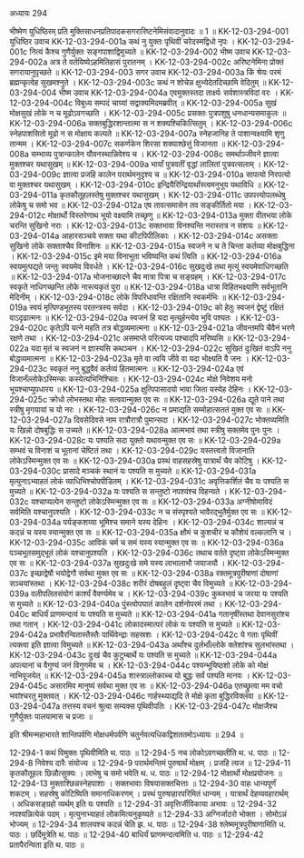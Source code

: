 अध्यायः 294

भीष्मेण युधिष्ठिरम् प्रति मुक्तिसाधनप्रतिपादकसगरारिष्टनेमिसंवादानुवादः ॥ 1 ॥
KK-12-03-294-001	युधिष्ठिर उवाच 
KK-12-03-294-001a	कथं नु युक्तः पृथिवीं चरेदस्मद्विधो नृपः ।
KK-12-03-294-001c	नित्यं कैश्च गुणैर्युक्तः सङ्गपाशाद्विमुच्यते ॥
KK-12-03-294-002	भीष्म उवाच
KK-12-03-294-002a	अत्र ते वर्तयिष्येऽहमितिहासं पुरातनम् ।
KK-12-03-294-002c	अरिष्टनेमिना प्रोक्तं सगरायानुपृच्छते ॥
KK-12-03-294-003	सगर उवाच
KK-12-03-294-003a	किं श्रेयः परमं ब्रह्मन्कृत्वेह सुखमश्नुते ।
KK-12-03-294-003c	कथं न शोचेन्न क्षुभ्येदेतदिच्छामि वेदितुम् ॥
KK-12-03-294-004	भीष्म उवाच
KK-12-03-294-004a	एवमुक्तस्तदा तार्क्ष्यः सर्वशास्त्रविदां वरः ।
KK-12-03-294-004c	विबुध्य सम्पदं चाग्र्यां सद्वाक्यमिदमब्रवीत् ॥
KK-12-03-294-005a	सुखं मोक्षसुखं लोके न च मूढोऽवगच्छति ।
KK-12-03-294-005c	प्रसक्तः पुत्रपशुषु धनधान्यसमाकुलः ॥
KK-12-03-294-006a	सक्तबुद्धिरशान्तात्मा स न शक्यश्चिकित्सितुम् ।
KK-12-03-294-006c	स्नेहपाशसितो मूढो न स मोक्षाय कल्पते ॥
KK-12-03-294-007a	स्नेहजानिह ते पाशान्वक्ष्यामि शृणु तान्मम ।
KK-12-03-294-007c	सकर्णकेन शिरसा शक्याश्छेत्तुं विजानता ॥
KK-12-03-294-008a	सम्भाव्य पुत्रान्कालेन यौवनस्थान्निवेश्य च ।
KK-12-03-294-008c	समर्थाञ्जीवने ज्ञात्वा मुक्तश्चर यथासुखम् ॥
KK-12-03-294-009a	भार्यां पुत्रवतीं वृद्धां लालितां पुत्रवत्सलाम् ।
KK-12-03-294-009c	ज्ञात्वा प्रजहि कालेन परार्थमनुदृश्य च ॥
KK-12-03-294-010a	सापत्यो निरपत्यो वा मुक्तश्चर यथासुखम् ।
KK-12-03-294-010c	इन्द्रियैरिन्द्रियार्थांस्त्वमनुभूय यथाविधि ॥
KK-12-03-294-011a	कृतकौतूहलस्तेषु मुक्तश्चर यथासुखम् ।
KK-12-03-294-011c	उपपत्त्योपलब्धेषु लोकेषु च समो भव ॥
KK-12-03-294-012a	एष तावत्समासेन तव सङ्कीर्तितो मया ।
KK-12-03-294-012c	मोक्षार्थो विस्तरेणाथ भूयो वक्ष्यामि तच्छृणु ॥
KK-12-03-294-013a	मुक्ता वीतभया लोके चरन्ति सुखिनो नराः ।
KK-12-03-294-013c	सक्तभावा विनश्यन्ति नरास्तत्र न संशयः ॥
KK-12-03-294-014a	आहारसञ्चये सक्ता यथा कीटपिपीलिकाः ।
KK-12-03-294-014c	असक्ताः सुखिनो लोके सक्ताश्चैव विनाशिनः ॥
KK-12-03-294-015a	स्वजने न च ते चिन्ता कर्तव्या मोक्षबुद्धिना ।
KK-12-03-294-015c	इमे मया विनाभूता भविष्यन्ति कथं त्विति ॥
KK-12-03-294-016a	स्वयमुत्पद्यते जन्तुः स्वयमेव विवर्धते ।
KK-12-03-294-016c	सुखदुःखे तथा मृत्युं स्वयमेवाधिगच्छति ॥
KK-12-03-294-017a	भोजनाच्छादने चैव मात्रा पित्रा च सङ्ग्रहम् ।
KK-12-03-294-017c	स्वकृते नाधिगच्छन्ति लोके नास्त्यकृतं पुरा ॥
KK-12-03-294-018a	धात्रा विहितभक्ष्याणि सर्वभूतानि मेदिनीम् ।
KK-12-03-294-018c	लोके विपरिधावन्ति रक्षितानि स्वकर्मभिः ॥
KK-12-03-294-019a	स्वयं मृत्पिण्डभूतस्य परतन्त्रस्य सर्वदा ।
KK-12-03-294-019c	को हेतुः स्वजनं द्वेष्टुं रक्षितं वाऽदृढात्मनः ॥
KK-12-03-294-020a	स्वजनं हि यदा मृत्युर्हन्त्येव भुवि पश्यतः ।
KK-12-03-294-020c	कृतेऽपि यत्ने महति तत्र बोद्धव्यमात्मना ॥
KK-12-03-294-021a	जीवन्तमपि चैवैनं भरणे रक्षणे तथा ।
KK-12-03-294-021c	असमाप्ते परित्यज्य पश्चादपि मरिष्यसि ॥
KK-12-03-294-022a	यदा मृतं च स्वजनं न ज्ञास्यसि कथञ्चन ।
KK-12-03-294-022c	सुखितं दुःखितं वाऽपि ननु बोद्धव्यमात्मना ॥
KK-12-03-294-023a	मृते वा त्वयि जीवे वा यदा भोक्ष्यति वै जनः ।
KK-12-03-294-023c	स्वकृतं ननु बुद्ध्वैवं कर्तव्यं हितमात्मनः ॥
KK-12-03-294-024a	एवं विजानँल्लोकेऽस्मिन्कः कस्येत्यभिनिश्चितः ।
KK-12-03-294-024c	मोक्षे निवेशय मनो भूयश्चाप्युपधारय ॥
KK-12-03-294-025a	क्षुत्पिपासादयो भावा जिता यस्येह देहिनः ।
KK-12-03-294-025c	क्रोधो लोभस्तथा मोहः सत्ववान्मुक्त एव सः ॥
KK-12-03-294-026a	द्यूते पाने तथा स्त्रीषु मृगयायां च यो नरः ।
KK-12-03-294-026c	न प्रमाद्यति सम्मोहात्सततं मुक्त एव सः ॥
KK-12-03-294-027a	दिवसेदिवसे नाम रात्रौरात्रौ पुमान्सदा ।
KK-12-03-294-027c	भोक्तव्यमिति यः खिन्नो दोषबुद्धिः स उच्यते ॥
KK-12-03-294-028a	आत्मभावं तथा स्त्रीषु सक्तमेव पुनः पुनः ।
KK-12-03-294-028c	यः पश्यति सदा युक्तो यथावन्मुक्त एव सः ॥
KK-12-03-294-029a	सम्भवं च विनाशं च भूतानां चेष्टितं तथा ।
KK-12-03-294-029c	यस्तत्त्वतो विजानाति लोकेऽस्मिन्मुक्त एव सः ॥
KK-12-03-294-030a	प्रस्थं वाहसहस्रेषु यात्रार्थं चैव कोटिषु ।
KK-12-03-294-030c	प्रासादे मञ्चकं स्थानं यः पश्यति स मुच्यते ॥
KK-12-03-294-031a	मृत्युनाऽभ्याहतं लोकं व्याधिभिश्चोपपीडितम् ।
KK-12-03-294-031c	अवृत्तिकर्शितं चैव यः पश्यति स मुच्यते ॥
KK-12-03-294-032a	यः पश्यति स सन्तुष्टो नपश्यंश्च विहन्यते ।
KK-12-03-294-032c	यश्चाप्यल्पेन सन्तुष्टो लोकेऽस्मिन्मुक्त एव सः ॥
KK-12-03-294-033a	अग्नीषोमाविदं सर्वमिति यश्चानुपश्यति ।
KK-12-03-294-033c	न च संस्पृश्यते भावैरद्भुतैर्मुक्त एव सः ॥
KK-12-03-294-034a	पर्यङ्कशय्या भूमिश्च समाने यस्य देहिनः ।
KK-12-03-294-034c	शाल्यन्नं च कदन्नं च यस्य स्यान्मुक्त एव सः ॥
KK-12-03-294-035a	क्षौमं च कुशचीरं च कौशेयं वल्कलानि च ।
KK-12-03-294-035c	आविकं चर्म च समं यस्य स्यान्मुक्त एव सः ॥
KK-12-03-294-036a	पञ्चभूतसमुद्भूतं लोकं यश्चानुपश्यति ।
KK-12-03-294-036c	तथाच वर्तते दृष्ट्वा लोकेऽस्मिन्मुक्त एव सः ॥
KK-12-03-294-037a	सुखदुःखे समे यस्य लाभालाभौ जयाजयौ ।
KK-12-03-294-037c	इच्छाद्वेषौ भयोद्वेगौ सर्वथा मुक्त एव सः ॥
KK-12-03-294-038a	रक्तमूत्रपुरीषाणां दोषाणां सञ्चयांस्तथा ।
KK-12-03-294-038c	शरीरं दोषबहुलं दृष्ट्वा चैव विमुच्यते ॥
KK-12-03-294-039a	वलीपलितसंयोगं कार्श्यं वैवर्ण्यमेव च ।
KK-12-03-294-039c	कुब्जभावं च जरया यः पश्यति स मुच्यते ॥
KK-12-03-294-040a	पुंस्त्वोपघातं कालेन दर्शनोपरमं तथा ।
KK-12-03-294-040c	बाधिर्यं प्राणमन्दत्वं यः पश्यति स मुच्यते ॥
KK-12-03-294-041a	गतानृषींस्तथा देवानसुरांश्च तथा गतान् ।
KK-12-03-294-041c	लोकादस्मात्परं लोकं यः पश्यति स मुच्यते ॥
KK-12-03-294-042a	प्रभावैरन्वितास्तैस्तैः पार्थिवेन्द्राः सहस्रशः ।
KK-12-03-294-042c	ये गताः पृथिवीं त्यक्त्वा इति ज्ञात्वा विमुच्यते ॥
KK-12-03-294-043a	अर्थांश्च दुर्लभाँल्लोके क्लेशांश्च सुलभांस्तथा ।
KK-12-03-294-043c	दुःखं चैव कुटुम्बार्थे यः पश्यति स मुच्यते ॥
KK-12-03-294-044a	अपत्यानां च वैगुण्यं जनं विगुणमेव च ।
KK-12-03-294-044c	पश्यन्भूयिष्ठशो लोके को मोक्षं नाभिपूजयेत् ॥
KK-12-03-294-045a	शास्त्राल्लोकाच्च यो बुद्धः सर्वं पश्यति मानवः ।
KK-12-03-294-045c	असारमिव मानुष्यं सर्वथा मुक्त एव सः ॥
KK-12-03-294-046a	एतच्छ्रुत्वा मम वचो भवांश्चरतु मुक्तवत् ।
KK-12-03-294-046c	गार्हस्थ्याद्यदि ते मोक्षे कृता बुद्धिरविक्लवा ॥
KK-12-03-294-047a	तत्तस्य वचनं श्रुत्वा सम्यक्स पृथिवीपतिः ।
KK-12-03-294-047c	मोक्षजैश्च गुणैर्युक्तः पालयामास च प्रजाः ॥ 

इति श्रीमन्महाभारते शान्तिपर्वणि मोक्षधर्मपर्वणि चतुर्नवत्यधिकद्विशततमोऽध्यायः ॥ 294 ॥

12-294-1 कथं विमुक्तः पृथिवीमिति थ. पाठः ॥ 12-294-5 नच लोकोऽवगच्छतीति थ. ध. पाठः ॥ 12-294-8 निवेश्य दारैः संयोज्य ॥ 12-294-9 परार्थमन्तिमं पुरुषार्थं मोक्षम् । प्रजहि त्यज ॥ 12-294-11 कृतकौतूहलः छिन्नौत्सुक्यः । लाभेषु च समो भवेति थ. ध. पाठः ॥ 12-294-12 मोक्षार्थो मोक्षप्रयोजनः ॥ 12-294-13 मुक्ताश्छिन्नस्नेहपाशाः । सक्तभावाः विषयासक्तचित्ताः ॥ 12-294-30 वाहः धान्यपूर्णं शकटम् । सहस्रेषु कोटिष्विति समानाधिकरणम् । प्रस्थं पुरुषाहारपरिमितं धान्यम् । यात्रार्थं देहव्यवहारार्थम् । अधिकसङ्ग्रहो व्यर्थम् इति यः पश्यति ॥ 12-294-31 अवृत्तिर्जीविकाया अभावः ॥ 12-294-32 नपश्यन्नित्येकं पदम् । मृत्युनाभ्याहतं लोकमित्यनुकृष्यते ॥ 12-294-33 अग्निर्जाठरो भोक्ता । सोमोऽन्नं भोज्यम् ॥ 12-294-34 शालयश्च कदन्नं चेति झ. ध. पाठः ॥ 12-294-38 श्लेष्ममूत्रपुरीषाणामिति ध. पाठः । छर्दिमूत्रेति थ. पाठः ॥ 12-294-40 बाधिर्यं घ्राणमन्दत्वमिति ध. पाठः ॥ 12-294-42 प्रतापैरन्विता इति थ. पाठः ॥
